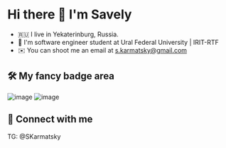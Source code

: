 # Hi there 👋 I'm Savely

- 🇷🇺 I live in Yekaterinburg, Russia.
- 🏫 I'm software engineer student at Ural Federal University | IRIT-RTF
- ✉️ You can shoot me an email at s.karmatsky@gmail.com

## 🛠 My fancy badge area
![image](https://user-images.githubusercontent.com/88971699/216787718-4b0c2553-bcab-446f-8d86-f298589e4fb8.png)
![image](https://user-images.githubusercontent.com/88971699/216787726-61423caf-dd66-4d98-9b4e-f138fe8eeda7.png)

## 🤝 Connect with me
TG: @SKarmatsky

<!--![Uploading image.png…]()

**Karmatsky/Karmatsky** is a ✨ _special_ ✨ repository because its `README.md` (this file) appears on your GitHub profile.

Here are some ideas to get you started:

- 🔭 I’m currently working on ...
- 🌱 I’m currently learning ...
- 👯 I’m looking to collaborate on ...
- 🤔 I’m looking for help with ...
- 💬 Ask me about ...
- 📫 How to reach me: ...
- 😄 Pronouns: ...
- ⚡ Fun fact: ...
-->
